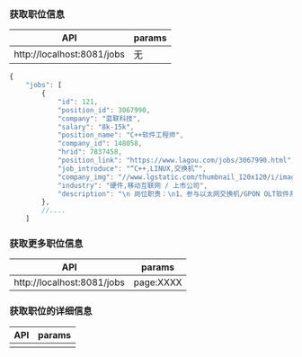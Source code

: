 ### 获取职位信息
|API|params|
|-|-|
|http://localhost:8081/jobs|无|
```javascript
{
	"jobs": [
		{
			"id": 121,
			"position_id": 3067990,
			"company": "蓝联科技",
			"salary": "8k-15k",
			"position_name": "C++软件工程师",
			"company_id": 148058,
			"hrid": 7837458,
			"position_link": "https://www.lagou.com/jobs/3067990.html",
			"job_introduce": "“C++,LINUX,交换机”",
			"company_img": "//www.lgstatic.com/thumbnail_120x120/i/image/M00/58/F0/Cgp3O1fWUuuAEFHfAADSS00XO-M128.jpg",
			"industry": "硬件,移动互联网 / 上市公司",
			"description": "\n 岗位职责：\n1、参与以太网交换机/GPON OLT软件系统的设计和分析；\n2、根据开发进度和任务分配，完成相应模块软件的设计、开发、编程任务\n3. 制定单元测试方案，并对开发的功能进行对应的测试\n任职资格\n1、 熟悉TCP/IP协议；     \n2、熟悉Linux；\n3、熟悉二层交换和三层路由原理；\n4、有丰富的嵌入式设备编程经验；\n5、扎实的C语言基础；\n6、有Broadcom交换芯片编程经验优先；\n7、积极向上乐观的心态；\n8、大专及以上计算机、通讯相关专业；\n9、懂epon、gpon开发经验优先考虑。\n\n\n "
		},
		//....
	]
```

### 获取更多职位信息
|API|params|
|-|-|
|http://localhost:8081/jobs|page:XXXX|

### 获取职位的详细信息
|API|params|
|-|-|
|||